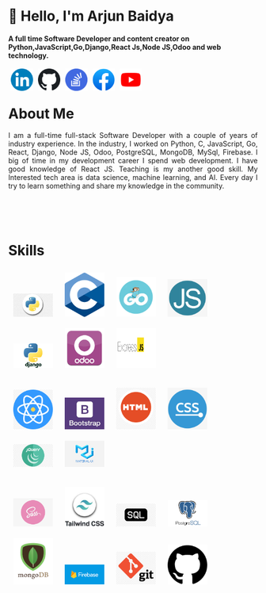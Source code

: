 <h1> 👋 Hello, I'm Arjun Baidya </h1>

<h4>A full time Software Developer and content creator on Python,JavaScript,Go,Django,React Js,Node JS,Odoo and web technology.</h4>

<a href="https://www.linkedin.com/in/arjun-baidya13/" target="_blank">
<img align="left" alt="linkedin" title="linkedin" width="45" hspace="5"
 src="./images/linkedin.png" />
 </a>
<a href="https://github.com/arjun-baidya" target="blank">
<img align="left" alt="linkedin" title="GitHub" width="45" hspace="5"
 src="./images/github.png" />
 </a>
 <a href="https://stackoverflow.com/users/12262434/arjun-baidya" target="blank">
<img align="left" alt="linkedin" title="Stack Overflow" width="45" hspace="5"
 src="./images/stackoverflow.png" />
 </a>
 <a href="https://www.facebook.com/ac.baidya/" target="blank">
<img align="left" alt="linkedin" title="FaceBook" width="45" hspace="5"
 src="./images/fb.png" />
 </a>
<a href="" target="blank">
<img align="left" alt="linkedin" title="Youtube" width="45" hspace="5"
 src="./images/youtube.png" />
 </a>

<br/>
<br/>
<h1> About Me </h1>
<p align="justify">
    I am a full-time full-stack Software Developer with a couple of years of industry experience. In the industry, I worked on  Python, C, JavaScript, Go, React, Django, Node JS, Odoo, PostgreSQL, MongoDB, MySql, Firebase. I big of time in my development career I spend web development. I have good knowledge of React JS.
    Teaching is my another good skill. My Interested tech area is data science, machine learning, and AI.
    Every day I try to learn something and share my knowledge in the community.
</p>

<br/>
<br/>
<br/>

<h1>Skills </h1>

<img  alt="python" title="Python" width="80" hspace="10" vspace="10"
 src="./images/python.jpeg" />
 <img  alt="c" title="C" width="80" hspace="10" vspace="10"
 src="./images/c.png" />
  <img  alt="go" title="GO" width="80" hspace="10" vspace="10"
 src="./images/go.png" />
  <img  alt="javascript" title="JavaScript" width="80" hspace="10" vspace="10"
 src="./images/js.jpeg" />
  <img  alt="django" title="Django" width="80" hspace="10" vspace="10"
 src="./images/django.jpeg" />
  <img  alt="odoo" title="Odoo" width="80" hspace="10" vspace="10"
 src="./images/odoo.png" />
  <img  alt="express" title="Express" width="80" height="80" hspace="10" vspace="10"
 src="./images/express.png" />
 <br/><br/>
  <img  alt="react" title="React" width="80" hspace="10" vspace="10"
 src="./images/react.png" />
  <img  alt="bootstrap" title="Bootstrap" width="80" hspace="10" vspace="10"
 src="./images/bootstrap.jpg" />
  <img  alt="html" title="HTML" width="80" hspace="10" vspace="10"
 src="./images/html.png" />
  <img  alt="css" title="CSS" width="80" hspace="10" vspace="10"
 src="./images/css.png" />
  <img  alt="jquery" title="JQuery" width="80" hspace="10" vspace="10"
 src="./images/jqury.png" />
  <img  alt="material" title="Material UI" width="80" hspace="10" vspace="10"
 src="./images/material.png" />
 <br/><br/>
  <img  alt="sass" title="SASS" width="80" hspace="10" vspace="10"
 src="./images/sass.png" />
  <img  alt="tailwind" title="Tailwind-CSS" width="80" hspace="10" vspace="10"
 src="./images/tailwind.jpeg" />
  <img  alt="sql" title="SQL" width="80" hspace="10" vspace="10"
 src="./images/sql.png" />
  <img  alt="postgresql" title="PostgreSql" width="80" hspace="10" vspace="10"
 src="./images/postgresql.png" />
  <img  alt="mongo" title="MongoDB" width="80" hspace="10" vspace="10"
 src="./images/mongodb.png" />
  <img  alt="c" title="Firebase" width="80" hspace="10" vspace="10"
 src="./images/firebase.png" />
  <img  alt="git" title="Git" width="80" hspace="10" vspace="10"
 src="./images/git.png" />
  <img  alt="c" title="GitHub" width="80" hspace="10" vspace="10"
 src="./images/githubs.png" />